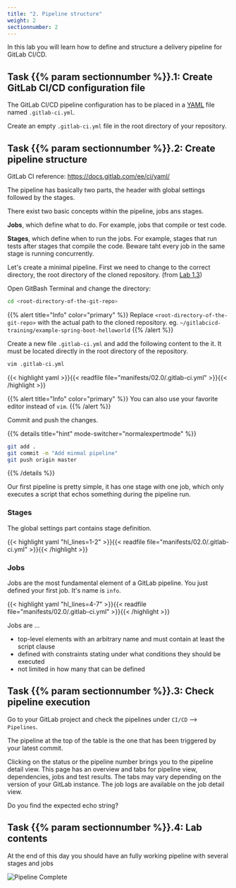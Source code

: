 ```yaml
---
title: "2. Pipeline structure"
weight: 2
sectionnumber: 2
---
```


In this lab you will learn how to define and structure a delivery pipeline for GitLab CI/CD.


## Task {{% param sectionnumber %}}.1: Create GitLab CI/CD configuration file

The GitLab CI/CD pipeline configuration has to be placed in a [YAML](https://en.wikipedia.org/wiki/YAML) file named `.gitlab-ci.yml`.

Create an empty `.gitlab-ci.yml` file in the root directory of your repository.


## Task {{% param sectionnumber %}}.2: Create pipeline structure

GitLab CI reference: <https://docs.gitlab.com/ee/ci/yaml/>

The pipeline has basically two parts, the header with global settings followed by the stages.

There exist two basic concepts within the pipeline, jobs ans stages.


**Jobs**, which define what to do. For example, jobs that compile or test code.

**Stages**, which define when to run the jobs. For example, stages that run tests after stages that compile the code. Beware taht every job in the same stage is running concurrently.

Let's create a minimal pipeline. First we need to change to the correct directory, the root directory of the cloned repository. (from [Lab 1.3](../../01/getting_started/#task-13-clone-the-git-repository))

Open GitBash Terminal and change the directory:

```bash
cd <root-directory-of-the-git-repo>
```
{{% alert title="Info" color="primary" %}}
Replace `<root-directory-of-the-git-repo>` with the actual path to the cloned repository. eg. `~/gitlabcicd-training/example-spring-boot-helloworld`
{{% /alert %}}

Create a new file `.gitlab-ci.yml` and add the following content to the it. It must be located directly in the root directory of the repository.

```bash
vim .gitlab-ci.yml
```

{{< highlight yaml >}}{{< readfile file="manifests/02.0/.gitlab-ci.yml" >}}{{< /highlight >}}

{{% alert title="Info" color="primary" %}}
You can also use your favorite editor instead of `vim`.
{{% /alert %}}

Commit and push the changes.

{{% details title="hint" mode-switcher="normalexpertmode" %}}

```bash
git add .
git commit -m "Add minmal pipeline"
git push origin master
```

{{% /details %}}

Our first pipeline is pretty simple, it has one stage with one job, which only executes a script that echos something during the pipeline run.


### Stages

The global settings part contains stage definition.

{{< highlight yaml "hl_lines=1-2" >}}{{< readfile file="manifests/02.0/.gitlab-ci.yml" >}}{{< /highlight >}}


### Jobs

Jobs are the most fundamental element of a GitLab pipeline.
You just defined your first job. It's name is `info`.

{{< highlight yaml "hl_lines=4-7" >}}{{< readfile file="manifests/02.0/.gitlab-ci.yml" >}}{{< /highlight >}}

Jobs are ...

* top-level elements with an arbitrary name and must contain at least the script clause
* defined with constraints stating under what conditions they should be executed
* not limited in how many that can be defined


## Task {{% param sectionnumber %}}.3: Check pipeline execution

Go to your GitLab project and check the pipelines under `CI/CD` --> `Pipelines`.

The pipeline at the top of the table is the one that has been triggered by your latest commit.

Clicking on the status or the pipeline number brings you to the pipeline detail view. This page has an overview and tabs for pipeline view, dependencies, jobs and test results. The tabs may vary depending on the version of your GitLab instance. The job logs are available on the job detail view.

Do you find the expected echo string?


## Task {{% param sectionnumber %}}.4: Lab contents

At the end of this day you should have an fully working pipeline with several stages and jobs

![Pipeline Complete](../complete_pipeline.png)
